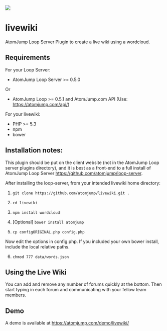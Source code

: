 <img src="https://atomjump.com/images/logo80.png">

# livewiki
AtomJump Loop Server Plugin to create a live wiki using a wordcloud.


## Requirements

For your Loop Server:
* AtomJump Loop Server >= 0.5.0

Or

* AtomJump Loop >= 0.5.1 and AtomJump.com API (Use: https://atomjump.com/api/)

For your livewiki:
* PHP >= 5.3
* npm
* bower


## Installation notes:

This plugin should be put on the client website (not in the AtomJump Loop server plugins directory), and it is best as a front-end to a full install of AtomJump Loop Server https://github.com/atomjump/loop-server. 

After installing the loop-server, from your intended livewiki home directory:

1. `git clone https://github.com/atomjump/livewiki.git .`

2. `cd livewiki`
        
3. `npm install wordcloud`

4. [Optional] `bower install atomjump`

5. `cp configORIGINAL.php config.php`

Now edit the options in config.php. If you included your own bower install, include the local relative paths.

6. `chmod 777 data/words.json`


## Using the Live Wiki

You can add and remove any number of forums quickly at the bottom. Then start typing in each forum and communicating with your fellow
team members.


## Demo

A demo is available at https://atomjump.com/demo/livewiki/
